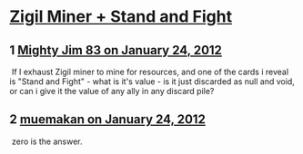 # [Zigil Miner + Stand and Fight](https://community.fantasyflightgames.com/topic/59441-zigil-miner-stand-and-fight/)

## 1 [Mighty Jim 83 on January 24, 2012](https://community.fantasyflightgames.com/topic/59441-zigil-miner-stand-and-fight/?do=findComment&comment=583934)

 If I exhaust Zigil miner to mine for resources, and one of the cards i reveal is "Stand and Fight" - what is it's value - is it just discarded as null and void, or can i give it the value of any ally in any discard pile?

## 2 [muemakan on January 24, 2012](https://community.fantasyflightgames.com/topic/59441-zigil-miner-stand-and-fight/?do=findComment&comment=583938)

 zero is the answer.

